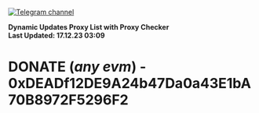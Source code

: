 [![Telegram channel](https://img.shields.io/endpoint?url=https://runkit.io/damiankrawczyk/telegram-badge/branches/master?url=https://t.me/n4z4v0d)](https://t.me/n4z4v0d) 

**Dynamic Updates Proxy List with Proxy Checker**  
**Last Updated: 17.12.23 03:09**

# DONATE (_any evm_) - 0xDEADf12DE9A24b47Da0a43E1bA70B8972F5296F2
